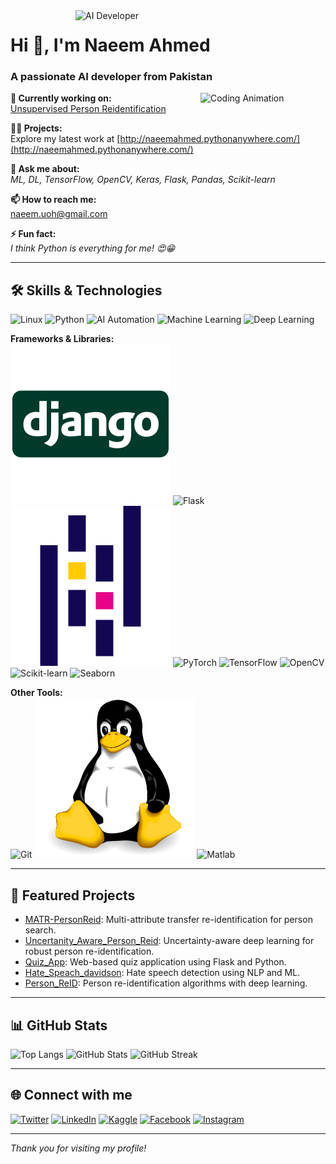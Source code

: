 <img align="right" alt="AI Developer" width="400" src="https://i.pinimg.com/originals/75/02/25/7502258841e30f0455250de9873f5e30.jpg" />

# Hi 👋, I'm Naeem Ahmed
### A passionate AI developer from Pakistan

<img align="right" alt="Coding Animation" width="200" src="https://cdn.dribbble.com/users/1791775/screenshots/6832881/___.gif" />

**🔭 Currently working on:**  
[Unsupervised Person Reidentification](http://naeemahmed.pythonanywhere.com/)

**👨‍💻 Projects:**  
Explore my latest work at [http://naeemahmed.pythonanywhere.com/](http://naeemahmed.pythonanywhere.com/)

**💬 Ask me about:**  
*ML, DL, TensorFlow, OpenCV, Keras, Flask, Pandas, Scikit-learn*

**📫 How to reach me:**  
[naeem.uoh@gmail.com](mailto:naeem.uoh@gmail.com)

**⚡ Fun fact:**  
_I think Python is everything for me! 😍😁_

---

## 🛠️ Skills & Technologies

![Linux](https://img.shields.io/badge/OS-Linux-informational?style=flat&logo=linux&logoColor=white&color=2bbc8a)
![Python](https://img.shields.io/badge/Code-Python-informational?style=flat&logo=python&logoColor=white&color=0017FF)
![AI Automation](https://img.shields.io/badge/AI-Automation-informational?style=flat&logo=automattic&logoColor=white&color=f39c12)
![Machine Learning](https://img.shields.io/badge/Machine-Learning-informational?style=flat&logo=scikit-learn&logoColor=white&color=7fb3d5)
![Deep Learning](https://img.shields.io/badge/Deep-Learning-informational?style=flat&logo=tensorflow&logoColor=white&color=FFA07A)

**Frameworks & Libraries:**  
![Django](https://raw.githubusercontent.com/devicons/devicon/master/icons/django/django-original.svg) ![Flask](https://www.vectorlogo.zone/logos/pocoo_flask/pocoo_flask-icon.svg) ![Pandas](https://raw.githubusercontent.com/devicons/devicon/master/icons/pandas/pandas-original.svg) ![PyTorch](https://www.vectorlogo.zone/logos/pytorch/pytorch-icon.svg) ![TensorFlow](https://www.vectorlogo.zone/logos/tensorflow/tensorflow-icon.svg) ![OpenCV](https://www.vectorlogo.zone/logos/opencv/opencv-icon.svg) ![Scikit-learn](https://upload.wikimedia.org/wikipedia/commons/0/05/Scikit_learn_logo_small.svg) ![Seaborn](https://seaborn.pydata.org/_images/logo-mark-lightbg.svg)

**Other Tools:**  
![Git](https://www.vectorlogo.zone/logos/git-scm/git-scm-icon.svg) ![Linux](https://raw.githubusercontent.com/devicons/devicon/master/icons/linux/linux-original.svg) ![Matlab](https://upload.wikimedia.org/wikipedia/commons/2/21/Matlab_Logo.png)

---

## 📌 Featured Projects

- [MATR-PersonReid](https://github.com/Naeem966/MATR-PersonReid): Multi-attribute transfer re-identification for person search.
- [Uncertanity_Aware_Person_Reid](https://github.com/Naeem966/Uncertanity_Aware_Person_Reid): Uncertainty-aware deep learning for robust person re-identification.
- [Quiz_App](https://github.com/Naeem966/Quiz_App): Web-based quiz application using Flask and Python.
- [Hate_Speach_davidson](https://github.com/Naeem966/Hate_Speach_davidson): Hate speech detection using NLP and ML.
- [Person_ReID](https://github.com/Naeem966/Person_ReID): Person re-identification algorithms with deep learning.

---

## 📊 GitHub Stats

![Top Langs](https://github-readme-stats.vercel.app/api/top-langs?username=naeem966&show_icons=true&locale=en&layout=compact)
![GitHub Stats](https://github-readme-stats.vercel.app/api?username=naeem966&show_icons=true&locale=en)
![GitHub Streak](https://github-readme-streak-stats.herokuapp.com/?user=naeem966&)

---

## 🌐 Connect with me

[![Twitter](https://raw.githubusercontent.com/rahuldkjain/github-profile-readme-generator/master/src/images/icons/Social/twitter.svg)](https://twitter.com/naeem_ai)
[![LinkedIn](https://raw.githubusercontent.com/rahuldkjain/github-profile-readme-generator/master/src/images/icons/Social/linked-in-alt.svg)](https://www.linkedin.com/in/naeem-ahmed-9810921a0/)
[![Kaggle](https://raw.githubusercontent.com/rahuldkjain/github-profile-readme-generator/master/src/images/icons/Social/kaggle.svg)](https://kaggle.com/naeem78ahmed)
[![Facebook](https://raw.githubusercontent.com/rahuldkjain/github-profile-readme-generator/master/src/images/icons/Social/facebook.svg)](https://fb.com/nrose96)
[![Instagram](https://raw.githubusercontent.com/rahuldkjain/github-profile-readme-generator/master/src/images/icons/Social/instagram.svg)](https://instagram.com/naeemahmed2735)

---

_Thank you for visiting my profile!_
